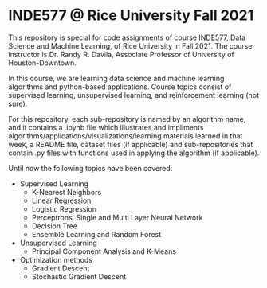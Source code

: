 # INDE577 @ Rice University Fall 2021

This repository is special for code assignments of course INDE577, Data Science and Machine Learning, of Rice University in Fall 2021. The course instructor is Dr. Randy R. Davila, Associate Professor of University of Houston-Downtown.

In this course, we are learning data science and machine learning algorithms and python-based applications. Course topics consist of supervised learning, unsupervised learning, and reinforcement learning (not sure).

For this repository, each sub-repository is named by an algorithm name, and it contains a .ipynb file which illustrates and impliments algorithms/applications/visualizations/learning materials learned in that week, a README file, dataset files (if applicable) and sub-repositories that contain .py files with functions used in applying the algorithm (if applicable).

Until now the following topics have been covered:

* Supervised Learning
  * K-Nearest Neighbors
  * Linear Regression
  * Logistic Regression
  * Perceptrons, Single and Multi Layer Neural Network
  * Decision Tree
  * Ensemble Learning and Random Forest
* Unsupervised Learning
  * Principal Component Analysis and K-Means
* Optimization methods
  * Gradient Descent
  * Stochastic Gradient Descent






